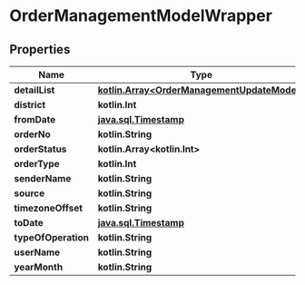 
# OrderManagementModelWrapper

## Properties
Name | Type | Description | Notes
------------ | ------------- | ------------- | -------------
**detailList** | [**kotlin.Array&lt;OrderManagementUpdateModel&gt;**](OrderManagementUpdateModel.md) |  |  [optional]
**district** | **kotlin.Int** |  |  [optional]
**fromDate** | [**java.sql.Timestamp**](java.sql.Timestamp.md) |  |  [optional]
**orderNo** | **kotlin.String** |  |  [optional]
**orderStatus** | **kotlin.Array&lt;kotlin.Int&gt;** |  |  [optional]
**orderType** | **kotlin.Int** |  |  [optional]
**senderName** | **kotlin.String** |  |  [optional]
**source** | **kotlin.String** |  |  [optional]
**timezoneOffset** | **kotlin.String** |  |  [optional]
**toDate** | [**java.sql.Timestamp**](java.sql.Timestamp.md) |  |  [optional]
**typeOfOperation** | **kotlin.String** |  |  [optional]
**userName** | **kotlin.String** |  |  [optional]
**yearMonth** | **kotlin.String** |  |  [optional]



